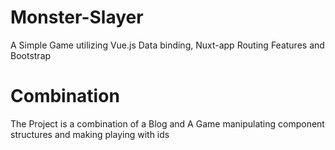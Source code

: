 # Monster-Slayer
A Simple Game utilizing Vue.js Data binding, Nuxt-app Routing Features and Bootstrap 

# Combination
The Project is a combination of a Blog and A Game manipulating component structures and making playing with ids
